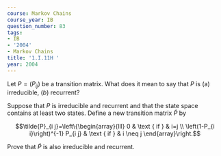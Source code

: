```yaml
---
course: Markov Chains
course_year: IB
question_number: 83
tags:
- IB
- '2004'
- Markov Chains
title: '1.I.11H '
year: 2004
---
```



Let $P=\left(P_{i j}\right)$ be a transition matrix. What does it mean to say that $P$ is (a) irreducible, $(b)$ recurrent?

Suppose that $P$ is irreducible and recurrent and that the state space contains at least two states. Define a new transition matrix $\tilde{P}$ by

$$\tilde{P}_{i j}=\left\{\begin{array}{lll}
0 & \text { if } & i=j \\
\left(1-P_{i i}\right)^{-1} P_{i j} & \text { if } & i \neq j
\end{array}\right.$$

Prove that $\tilde{P}$ is also irreducible and recurrent.